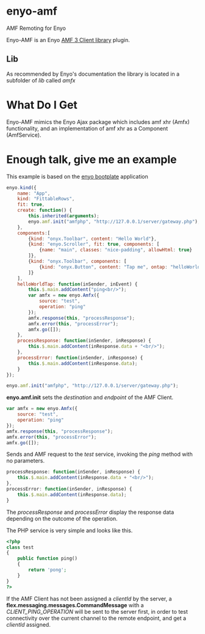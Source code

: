 enyo-amf
========

AMF Remoting for Enyo

Enyo-AMF is an Enyo [AMF 3 Client library](https://github.com/emilkm/amfjs/) plugin. 

## Lib

As recommended by Enyo's documentation the library is located in a subfolder of _lib_ called _amfx_

# What Do I Get

Enyo-AMF mimics the Enyo Ajax package which includes amf xhr (Amfx) functionality, and an implementation of amf xhr as a Component (AmfService).

# Enough talk, give me an example

This example is based on the [enyo bootplate](https://github.com/enyojs/bootplate/) application

```javascript
enyo.kind({
	name: "App",
	kind: "FittableRows",
	fit: true,
    create: function() {
        this.inherited(arguments);
        enyo.amf.init("amfphp", "http://127.0.0.1/server/gateway.php");
    },
	components:[
		{kind: "onyx.Toolbar", content: "Hello World"},
		{kind: "enyo.Scroller", fit: true, components: [
			{name: "main", classes: "nice-padding", allowHtml: true}
		]},
		{kind: "onyx.Toolbar", components: [
			{kind: "onyx.Button", content: "Tap me", ontap: "helloWorldTap"}
		]}
	],
	helloWorldTap: function(inSender, inEvent) {
		this.$.main.addContent("ping<br/>");
        var amfx = new enyo.Amfx({
            source: "test",
            operation: "ping"
        });
        amfx.response(this, "processResponse");
        amfx.error(this, "processError");
		amfx.go([]);
    },
    processResponse: function(inSender, inResponse) {
        this.$.main.addContent(inResponse.data + "<br/>");
    },
    processError: function(inSender, inResponse) {
        this.$.main.addContent(inResponse.data);
    }
});
```

```javascript
enyo.amf.init("amfphp", "http://127.0.0.1/server/gateway.php");
```

__enyo.amf.init__ sets the _destination_ and _endpoint_ of the AMF Client.


```javascript
var amfx = new enyo.Amfx({
	source: "test",
	operation: "ping"
});
amfx.response(this, "processResponse");
amfx.error(this, "processError");
amfx.go([]);
```

Sends and AMF request to the _test_ service, invoking the _ping_ method with no parameters. 

```javascript
processResponse: function(inSender, inResponse) {
	this.$.main.addContent(inResponse.data + "<br/>");
},
processError: function(inSender, inResponse) {
	this.$.main.addContent(inResponse.data);
}
```

The _processResponse_ and _processError_ display the response data depending on the outcome of the operation.

The PHP service is very simple and looks like this.

```php
<?php
class test
{
    public function ping()
	{
		return 'pong';
	}
}
?>
```

If the AMF Client has not been assigned a _clientId_ by the server, a __flex.messaging.messages.CommandMessage__  with a _CLIENT_PING_OPERATION_ will be sent to the server first, in order to test connectivity over the current channel to the remote endpoint, and get a _clientId_ assigned.
